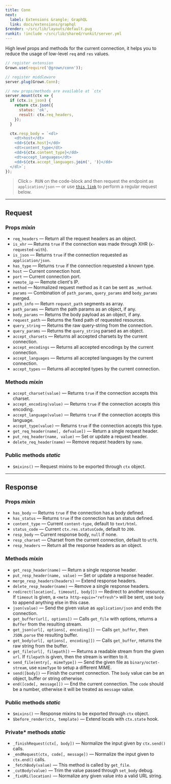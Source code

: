 ```yaml
---
title: Conn
next:
  label: Extensions &rangle; GraphQL
  link: docs/extensions/graphql
$render: ~/src/lib/layouts/default.pug
runkit: !include ~/src/lib/shared/runkit/server.yml
---
```


High level props and methods for the current connection, it helps you to reduce the usage of low-level `req` and `res` values.

```js
// register extension
Grown.use(require('@grown/conn'));

// register middleware
server.plug(Grown.Conn);

// new props/methods are available at `ctx`
server.mount(ctx => {
  if (ctx.is_json) {
    return ctx.json({
      status: 'ok',
      result: ctx.req_headers,
    });
  }

  ctx.resp_body = `<dl>
    <dt>host</dt>
    <dd>${ctx.host}</dd>
    <dt>content_type</dt>
    <dd>${ctx.content_type}</dd>
    <dt>accept_languages</dt>
    <dd>${ctx.accept_languages.join(', ')}</dd>
  </dl>`;
});
```

> Click <kbd>▷ RUN</kbd> on the code-block and then request the endpoint as `application/json` &mdash; or use [`this link`](/) to perform a regular request below.

<div id="target" data-external></div>

---

## Request

### Props <var>mixin</var>

- `req_headers` &mdash; Return all the request headers as an object.
- `is_xhr` &mdash; Returns `true` if the connection was made through XHR (`x-requested-with`).
- `is_json` &mdash; Returns `true` if the connection requested as `application/json`.
- `has_type` &mdash; Returns `true` if the connection requested a known type.
- `host` &mdash; Current connection host.
- `port` &mdash; Current connection port.
- `remote_ip` &mdash; Remote client's IP.
- `method` &mdash; Normalized request method as it can be sent as `_method`.
- `params` &mdash; Combination of `path_params`, `query_params` and `body_params` merged.
- `path_info` &mdash; Return `request_path` segments as array.
- `path_params` &mdash; Return the path params as an object, if any.
- `body_params` &mdash; Returns the body payload as an object, if any.
- `request_path` &mdash; Returns the fixed path of requested resources.
- `query_string` &mdash; Returns the raw query-string from the connection.
- `query_params` &mdash; Returns the `query_string` parsed as an object.
- `accept_charsets` &mdash; Returns all accepted charsets by the current connection.
- `accept_encodings` &mdash; Returns all accepted encodings by the current connection.
- `accept_languages` &mdash; Returns all accepted languages by the current connection.
- `accept_types` &mdash; Returns all accepted types by the current connection.

### Methods <var>mixin</var>

- `accept_charset(value)` &mdash; Returns `true` if the connection accepts this charset.
- `accept_encoding(value)` &mdash; Returns `true` if the connection accepts this encoding.
- `accept_language(value)` &mdash; Returns `true` if the connection accepts this language.
- `accept_type(value)` &mdash; Returns `true` if the connection accepts this type.
- `get_req_header(name[, defvalue])` &mdash; Return a single request header.
- `put_req_header(name, value)` &mdash; Set or update a request header.
- `delete_req_header(name)` &mdash; Remove request headers by `name`.

### Public methods <var>static</var>

- `$mixins()` &mdash; Request mixins to be exported through `ctx` object.

---

## Response

### Props <var>mixin</var>

- `has_body` &mdash; Returns `true` if the connection has a body defined.
- `has_status` &mdash; Returns `true` if the connection has an status defined.
- `content_type` &mdash; Current `content-type`, default to `text/html`.
- `status_code` &mdash; Current `ctx.res.statusCode`, default to `200`.
- `resp_body` &mdash; Current response body, `null` if none.
- `resp_charset` &mdash; Charset from the current connection, default to `utf8`.
- `resp_headers` &mdash; Return all the response headers as an object.

### Methods <var>mixin</var>

- `get_resp_header(name)` &mdash; Return a single response header.
- `put_resp_header(name, value)` &mdash; Set or update a response header.
- `merge_resp_headers(headers)` &mdash; Extend response headers.
- `delete_resp_header(name)` &mdash; Remove a single response headers.
- `redirect(location[, timeout[, body]])` &mdash; Redirect to another resource. If `timeout` is given, a `<meta http-equiv="refresh">` will be sent, use `body` to append anything else in this case.
- `json(value)` &mdash; Send the given value as `application/json` and ends the connection.
- `get_buffer(url[, options])` &mdash; Calls `get_file` with options, returns a `Buffer` from the resulting stream.
- `get_json(url[, options[, encoding]])` &mdash; Calls `get_buffer`, then `JSON.parse` the resulting buffer.
- `get_body(url[, options[, encoding]])` &mdash; Calls `get_buffer`, returns the raw string from the buffer.
- `get_file(url[, filepath])` &mdash; Returns a readable stream from the given `url`. If `filepath` is given, then the stream is written to it.
- `send_file(entry[, mimeType])` &mdash; Send the given file as `binary/octet-stream`, use `mimeType` to setup a different MIME.
- `send([body])` &mdash; Finish the current connection. The `body` value can be an object, buffer or string otherwise.
- `end([code[, message]])` &mdash; End the current connection. The `code` should be a number, otherwise it will be treated as `message` value.

### Public methods <var>static</var>

- `$mixins()` &mdash; Response mixins to be exported through `ctx` object.
- `$before_render(ctx, template)` &mdash; Extend locals with `ctx.state` hook.

### Private* methods <var>static</var>

- `_finishRequest(ctx[, body])` &mdash; Normalize the input given by `ctx.send()` calls.
- `_endRequest(ctx, code[, message])` &mdash; Normalize the input given to `ctx.end()` calls.
- `_fetchBody(value)` &mdash; This method is called by `get_file`.
- `_cutBody(value)` &mdash; Trim the value passed through `set_body` debug.
- `_fixURL(location)` &mdash; Normalize any given value into a valid URL string.
